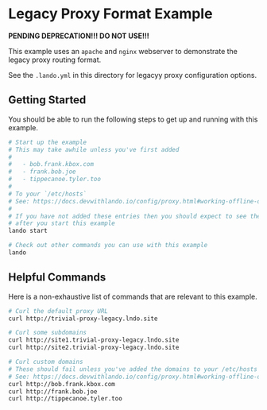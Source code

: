 Legacy Proxy Format Example
===========================

**PENDING DEPRECATION!!! DO NOT USE!!!**

This example uses an `apache` and `nginx` webserver to demonstrate the legacy proxy routing format.

See the `.lando.yml` in this directory for legacyy proxy configuration options.

Getting Started
---------------

You should be able to run the following steps to get up and running with this example.

```bash
# Start up the example
# This may take awhile unless you've first added
#
#   - bob.frank.kbox.com
#   - frank.bob.joe
#   - tippecanoe.tyler.too
#
# To your `/etc/hosts`
# See: https://docs.devwithlando.io/config/proxy.html#working-offline-or-using-custom-domains
#
# If you have not added these entries then you should expect to see them as "red"
# after you start this example
lando start

# Check out other commands you can use with this example
lando
```

Helpful Commands
----------------

Here is a non-exhaustive list of commands that are relevant to this example.

```bash
# Curl the default proxy URL
curl http://trivial-proxy-legacy.lndo.site

# Curl some subdomains
curl http://site1.trivial-proxy-legacy.lndo.site
curl http://site2.trivial-proxy-legacy.lndo.site

# Curl custom domains
# These should fail unless you've added the domains to your /etc/hosts file
# See: https://docs.devwithlando.io/config/proxy.html#working-offline-or-using-custom-domains
curl http://bob.frank.kbox.com
curl http://frank.bob.joe
curl http://tippecanoe.tyler.too
```
